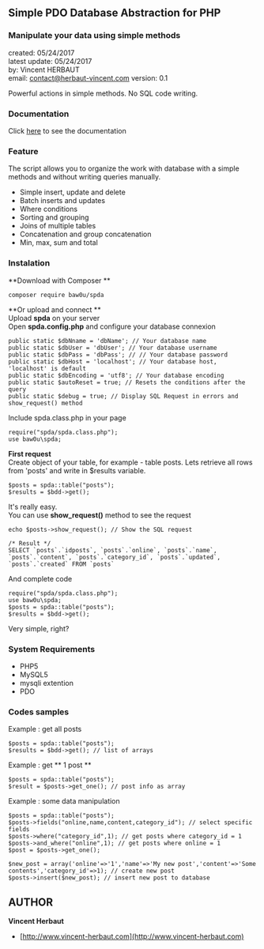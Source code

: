 ## Simple PDO Database Abstraction for PHP
### Manipulate your data using simple methods

created: 05/24/2017  
latest update: 05/24/2017  
by: Vincent HERBAUT  
email: [contact@herbaut-vincent.com](mailto:contact@herbaut-vincent.com)
version: 0.1   

Powerful actions in simple methods. No SQL code writing.  

### Documentation

Click [here](http://www.herbaut-vincent.com/documentation/spda/) to see the documentation

### Feature

The script allows you to organize the work with database with a simple methods and without writing queries manually.  
* Simple insert, update and delete 
* Batch inserts and updates  
* Where conditions  
* Sorting and grouping  
* Joins of multiple tables  
* Concatenation and group concatenation  
* Min, max, sum and total 

### Instalation

**Download with Composer  **
```
composer require baw0u/spda
```
**Or upload and connect  **  
Upload **spda** on your server  
Open **spda.config.php** and configure your database connexion  
```
public static $dbNname = 'dbName'; // Your database name
public static $dbUser = 'dbUser'; // Your database username
public static $dbPass = 'dbPass'; // // Your database password
public static $dbHost = 'localhost'; // Your database host, 'localhost' is default
public static $dbEncoding = 'utf8'; // Your database encoding
public static $autoReset = true; // Resets the conditions after the query
public static $debug = true; // Display SQL Request in errors and show_request() method
```
Include spda.class.php in your page  
```
require("spda/spda.class.php");
use baw0u\spda;
```  
**First request**  
Create object of your table, for example - table posts. Lets retrieve all rows from 'posts' and write in $results variable.  
```
$posts = spda::table("posts");
$results = $bdd->get();
``` 
It's really easy.  
You can use **show_request()** method to see the request  
```
echo $posts->show_request(); // Show the SQL request
 
/* Result */
SELECT `posts`.`idposts`, `posts`.`online`, `posts`.`name`, `posts`.`content`, `posts`.`category_id`, `posts`.`updated`, `posts`.`created` FROM `posts`
``` 
And complete code  
```
require("spda/spda.class.php");
use baw0u\spda;
$posts = spda::table("posts");
$results = $bdd->get();
```
Very simple, right?   

### System Requirements  

* PHP5  
* MySQL5  
* mysqli extention  
* PDO  

### Codes samples  
Example : get all posts  
```
$posts = spda::table("posts");
$results = $bdd->get(); // list of arrays
``` 
Example : get ** 1 post **   
```
$posts = spda::table("posts");
$result = $posts->get_one(); // post info as array
``` 
Example : some data manipulation  
```
$posts = spda::table("posts");
$posts->fields("online,name,content,category_id"); // select specific fields
$posts->where("category_id",1); // get posts where category_id = 1
$posts->and_where("online",1); // get posts where online = 1
$post = $posts->get_one();
 
$new_post = array('online'=>'1','name'=>'My new post','content'=>'Some contents','category_id'=>1); // create new post
$posts->insert($new_post); // insert new post to database
``` 

## AUTHOR

**Vincent Herbaut**
* [http://www.vincent-herbaut.com](http://www.vincent-herbaut.com)